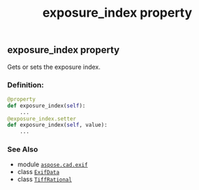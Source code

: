 ﻿---
title: exposure_index property
second_title: Aspose.CAD for Python via .NET API References
description: 
type: docs
weight: 220
url: /python-net/aspose.cad.exif/exifdata/exposure_index/
is_root: false
---

## exposure_index property


Gets or sets the exposure index.
### Definition:
```python
@property
def exposure_index(self):
    ...
@exposure_index.setter
def exposure_index(self, value):
    ...
```

### See Also
* module [`aspose.cad.exif`](../../)
* class [`ExifData`](/cad/python-net/aspose.cad.exif/exifdata)
* class [`TiffRational`](/cad/python-net/aspose.cad.fileformats.tiff/tiffrational)
